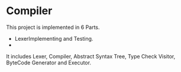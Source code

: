 # Compiler
This project is implemented in 6 Parts.
- LexerImplementing and Testing.
- 
It includes Lexer, Compiler, Abstract Syntax Tree, Type Check Visitor, ByteCode Generator and Executor.  
